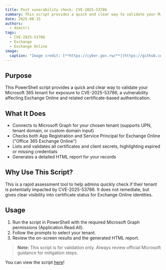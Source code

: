 ```yaml
---
title: Post vunerability check: CVE-2025-53786
summary: This script provides a quick and clear way to validate your Microsoft 365 tenant for exposure to CVE-2025-53786, a vulnerability affecting Exchange Online and related certificate-based authentication.
date: 2025-08-15
authors:
  - dimitri
tags:
  - CVE-2025-53786
  - Exchange
  - Exchange Online
image:
  caption: "Image credit: [**https://cyber.gov.rw/**](https://github.com.mcas.ms/CloudCodeCreators/Code/blob/main/Exchange/Post_check_CVE-2025-53786_mitigation.ps1)"
---
```


## Purpose
This PowerShell script provides a quick and clear way to validate your Microsoft 365 tenant for exposure to CVE-2025-53786, a vulnerability affecting Exchange Online and related certificate-based authentication.

## What It Does
- Connects to Microsoft Graph for your chosen tenant (supports UPN, tenant domain, or custom domain input)
- Checks both App Registration and Service Principal for Exchange Online ("Office 365 Exchange Online")
- Lists and validates all certificates and client secrets, highlighting expired or missing credentials
- Generates a detailed HTML report for your records

## Why Use This Script?
This is a rapid assessment tool to help admins quickly check if their tenant is potentially impacted by CVE-2025-53786. It does not remediate, but gives clear visibility into certificate status for Exchange Online identities.

## Usage
1. Run the script in PowerShell with the required Microsoft Graph permissions (Application.Read.All).
2. Follow the prompts to select your tenant.
3. Review the on-screen results and the generated HTML report.

> **Note:** This script is for validation only. Always review official Microsoft guidance for mitigation steps.

You can view the script [here](https://github.com.mcas.ms/CloudCodeCreators/Code/blob/main/Exchange/Post_check_CVE-2025-53786_mitigation.ps1)!
